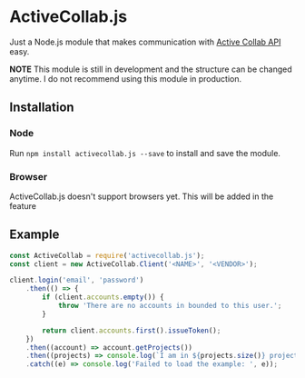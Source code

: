 # ActiveCollab.js
Just a Node.js module that makes communication with [Active Collab API](https://developers.activecollab.com/api-documentation/) easy.

**NOTE** This module is still in development and the structure can be changed anytime. I do not recommend using this module in production.

## Installation

### Node
Run `npm install activecollab.js --save` to install and save the module.

### Browser
ActiveCollab.js doesn't support browsers yet. This will be added in the feature

## Example
```javascript
const ActiveCollab = require('activecollab.js');
const client = new ActiveCollab.Client('<NAME>', '<VENDOR>');

client.login('email', 'password')
    .then(() => {
        if (client.accounts.empty()) {
            throw 'There are no accounts in bounded to this user.';
        }

        return client.accounts.first().issueToken();
    })
    .then((account) => account.getProjects())
    .then((projects) => console.log(`I am in ${projects.size()} project(s)! The names are: ${projects.map((project) => project.name).join(', ')}`))
    .catch((e) => console.log('Failed to load the example: ', e));
```